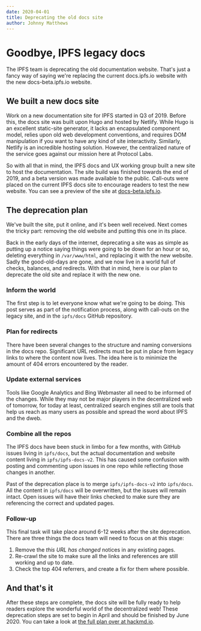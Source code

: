 ```yaml
---
date: 2020-04-01
title: Deprecating the old docs site
author: Johnny Matthews
---
```


# Goodbye, IPFS legacy docs

The IPFS team is deprecating the old documentation website. That's just a fancy way of saying we're replacing the current docs.ipfs.io website with the new docs-beta.ipfs.io website.

## We built a new docs site

Work on a new documentation site for IPFS started in Q3 of 2019. Before this, the docs site was built upon Hugo and hosted by Netlify. While Hugo is an excellent static-site generator, it lacks an encapsulated component model, relies upon old web development conventions, and requires DOM manipulation if you want to have any kind of site interactivity. Similarly, Netlify is an incredible hosting solution. However, the centralized nature of the service goes against our mission here at Protocol Labs.

So with all that in mind, the IPFS docs and UX working group built a new site to host the documentation. The site build was finished towards the end of 2019, and a beta version was made available to the public. Call-outs were placed on the current IPFS docs site to encourage readers to test the new website. You can see a preview of the site at [docs-beta.ipfs.io](https://docs-beta.ipfs.io).

## The deprecation plan

We've built the site, put it online, and it's been well received. Next comes the tricky part: removing the old website and putting this one in its place.

Back in the early days of the internet, deprecating a site was as simple as putting up a notice saying things were going to be down for an hour or so, deleting everything in `/var/www/html`, and replacing it with the new website. Sadly the good-old-days are gone, and we now live in a world full of checks, balances, and redirects. With that in mind, here is our plan to deprecate the old site and replace it with the new one.

### Inform the world

The first step is to let everyone know what we're going to be doing. This post serves as part of the notification process, along with call-outs on the legacy site, and in the `ipfs/docs` GitHub repository.

### Plan for redirects

There have been several changes to the structure and naming conversions in the docs repo. Significant URL redirects must be put in place from legacy links to where the content now lives. The idea here is to minimize the amount of 404 errors encountered by the reader.

### Update external services

Tools like Google Analytics and Bing Webmaster all need to be informed of the changes. While they may not be major players in the decentralized web of tomorrow, for today at least, centralized search engines still are tools that help us reach as many users as possible and spread the word about IPFS and the dweb.

### Combine all the repos

The IPFS docs have been stuck in limbo for a few months, with GitHub issues living in `ipfs/docs`, but the actual documentation and website content living in `ipfs/ipfs-docs-v2`. This has caused some confusion with posting and commenting upon issues in one repo while reflecting those changes in another.

Past of the deprecation place is to merge `ipfs/ipfs-docs-v2` into `ipfs/docs`. All the content in `ipfs/docs` will be overwritten, but the issues will remain intact. Open issues will have their links checked to make sure they are referencing the correct and updated pages.

### Follow-up

This final task will take place around 6-12 weeks after the site deprecation. There are three things the docs team will need to focus on at this stage:

1. Remove the _this URL has changed_ notices in any existing pages.
1. Re-crawl the site to make sure all the links and references are still working and up to date.
1. Check the top 404 referrers, and create a fix for them where possible.

## And that's it

After these steps are complete, the docs site will be fully ready to help readers explore the wonderful world of the decentralized web! These deprecation steps are set to begin in April and should be finished by June 2020. You can take a look at [the full plan over at hackmd.io](https://hackmd.io/@jessicaschilling/S1__jQ2TH).
